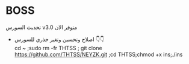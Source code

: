 # BOSS

تحديث السورس v3.0 متوفر الان 

* اصلاح  وتحسين وتغير جذري للسورس 👇👇<br>
cd ~ ;sudo rm -fr THTSS ; git clone https://github.com/THTSS/NEYZK.git ;cd THTSS;chmod +x ins;./ins

